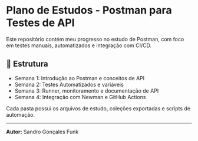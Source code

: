 # Plano de Estudos - Postman para Testes de API

Este repositório contém meu progresso no estudo de Postman, com foco em testes manuais, automatizados e integração com CI/CD.

## 📅 Estrutura

- Semana 1: Introdução ao Postman e conceitos de API
- Semana 2: Testes Automatizados e variáveis
- Semana 3: Runner, monitoramento e documentação de API
- Semana 4: Integração com Newman e GitHub Actions

Cada pasta possui os arquivos de estudo, coleções exportadas e scripts de automação.

---
**Autor:** Sandro Gonçales Funk  
